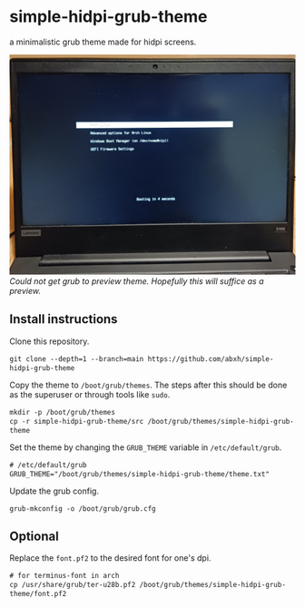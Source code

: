 # simple-hidpi-grub-theme
a minimalistic grub theme made for hidpi screens.

![](./bad_preview.jpg)
_Could not get grub to preview theme. Hopefully this will suffice as a preview._

## Install instructions
Clone this repository.
```
git clone --depth=1 --branch=main https://github.com/abxh/simple-hidpi-grub-theme
```

Copy the theme to `/boot/grub/themes`. The steps after this should be done as the superuser or through tools like `sudo`.
```
mkdir -p /boot/grub/themes
cp -r simple-hidpi-grub-theme/src /boot/grub/themes/simple-hidpi-grub-theme
```

Set the theme by changing the `GRUB_THEME` variable in `/etc/default/grub`.
```
# /etc/default/grub
GRUB_THEME="/boot/grub/themes/simple-hidpi-grub-theme/theme.txt"
```

Update the grub config.
```
grub-mkconfig -o /boot/grub/grub.cfg
```

## Optional
Replace the `font.pf2` to the desired font for one's dpi.
```
# for terminus-font in arch
cp /usr/share/grub/ter-u28b.pf2 /boot/grub/themes/simple-hidpi-grub-theme/font.pf2
```
